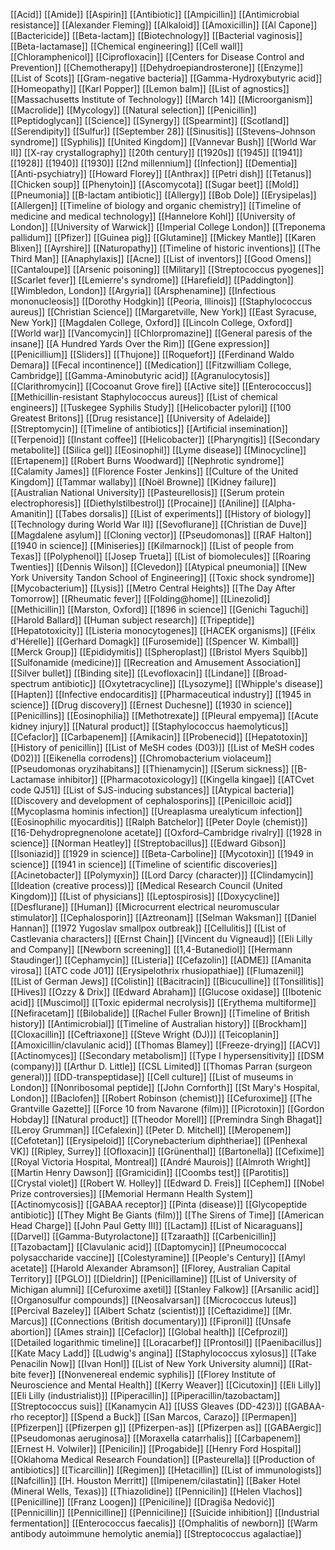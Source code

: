 [[Acid]]
[[Amide]]
[[Aspirin]]
[[Antibiotic]]
[[Ampicillin]]
[[Antimicrobial resistance]]
[[Alexander Fleming]]
[[Alkaloid]]
[[Amoxicillin]]
[[Al Capone]]
[[Bactericide]]
[[Beta-lactam]]
[[Biotechnology]]
[[Bacterial vaginosis]]
[[Beta-lactamase]]
[[Chemical engineering]]
[[Cell wall]]
[[Chloramphenicol]]
[[Ciprofloxacin]]
[[Centers for Disease Control and Prevention]]
[[Chemotherapy]]
[[Dehydroepiandrosterone]]
[[Enzyme]]
[[List of Scots]]
[[Gram-negative bacteria]]
[[Gamma-Hydroxybutyric acid]]
[[Homeopathy]]
[[Karl Popper]]
[[Lemon balm]]
[[List of agnostics]]
[[Massachusetts Institute of Technology]]
[[March 14]]
[[Microorganism]]
[[Macrolide]]
[[Mycology]]
[[Natural selection]]
[[Penicillin]]
[[Peptidoglycan]]
[[Science]]
[[Synergy]]
[[Spearmint]]
[[Scotland]]
[[Serendipity]]
[[Sulfur]]
[[September 28]]
[[Sinusitis]]
[[Stevens–Johnson syndrome]]
[[Syphilis]]
[[United Kingdom]]
[[Vannevar Bush]]
[[World War II]]
[[X-ray crystallography]]
[[20th century]]
[[1920s]]
[[1945]]
[[1941]]
[[1928]]
[[1940]]
[[1930]]
[[2nd millennium]]
[[Infection]]
[[Dementia]]
[[Anti-psychiatry]]
[[Howard Florey]]
[[Anthrax]]
[[Petri dish]]
[[Tetanus]]
[[Chicken soup]]
[[Phenytoin]]
[[Ascomycota]]
[[Sugar beet]]
[[Mold]]
[[Pneumonia]]
[[Β-lactam antibiotic]]
[[Allergy]]
[[Bob Dole]]
[[Erysipelas]]
[[Allergen]]
[[Timeline of biology and organic chemistry]]
[[Timeline of medicine and medical technology]]
[[Hannelore Kohl]]
[[University of London]]
[[University of Warwick]]
[[Imperial College London]]
[[Treponema pallidum]]
[[Pfizer]]
[[Guinea pig]]
[[Glutamine]]
[[Mickey Mantle]]
[[Karen Blixen]]
[[Ayrshire]]
[[Naturopathy]]
[[Timeline of historic inventions]]
[[The Third Man]]
[[Anaphylaxis]]
[[Acne]]
[[List of inventors]]
[[Good Omens]]
[[Cantaloupe]]
[[Arsenic poisoning]]
[[Military]]
[[Streptococcus pyogenes]]
[[Scarlet fever]]
[[Lemierre's syndrome]]
[[Harefield]]
[[Paddington]]
[[Wimbledon, London]]
[[Argyria]]
[[Arsphenamine]]
[[Infectious mononucleosis]]
[[Dorothy Hodgkin]]
[[Peoria, Illinois]]
[[Staphylococcus aureus]]
[[Christian Science]]
[[Margaretville, New York]]
[[East Syracuse, New York]]
[[Magdalen College, Oxford]]
[[Lincoln College, Oxford]]
[[World war]]
[[Vancomycin]]
[[Chlorpromazine]]
[[General paresis of the insane]]
[[A Hundred Yards Over the Rim]]
[[Gene expression]]
[[Penicillium]]
[[Sliders]]
[[Thujone]]
[[Roquefort]]
[[Ferdinand Waldo Demara]]
[[Fecal incontinence]]
[[Medication]]
[[Fitzwilliam College, Cambridge]]
[[Gamma-Aminobutyric acid]]
[[Agranulocytosis]]
[[Clarithromycin]]
[[Cocoanut Grove fire]]
[[Active site]]
[[Enterococcus]]
[[Methicillin-resistant Staphylococcus aureus]]
[[List of chemical engineers]]
[[Tuskegee Syphilis Study]]
[[Helicobacter pylori]]
[[100 Greatest Britons]]
[[Drug resistance]]
[[University of Adelaide]]
[[Streptomycin]]
[[Timeline of antibiotics]]
[[Artificial insemination]]
[[Terpenoid]]
[[Instant coffee]]
[[Helicobacter]]
[[Pharyngitis]]
[[Secondary metabolite]]
[[Silica gel]]
[[Eosinophil]]
[[Lyme disease]]
[[Minocycline]]
[[Ertapenem]]
[[Robert Burns Woodward]]
[[Nephrotic syndrome]]
[[Calamity James]]
[[Florence Foster Jenkins]]
[[Culture of the United Kingdom]]
[[Tammar wallaby]]
[[Noël Browne]]
[[Kidney failure]]
[[Australian National University]]
[[Pasteurellosis]]
[[Serum protein electrophoresis]]
[[Diethylstilbestrol]]
[[Procaine]]
[[Aniline]]
[[Alpha-Amanitin]]
[[Tabes dorsalis]]
[[List of experiments]]
[[History of biology]]
[[Technology during World War II]]
[[Sevoflurane]]
[[Christian de Duve]]
[[Magdalene asylum]]
[[Cloning vector]]
[[Pseudomonas]]
[[RAF Halton]]
[[1940 in science]]
[[Miniseries]]
[[Kilmarnock]]
[[List of people from Texas]]
[[Polyphenol]]
[[Josep Trueta]]
[[List of biomolecules]]
[[Roaring Twenties]]
[[Dennis Wilson]]
[[Clevedon]]
[[Atypical pneumonia]]
[[New York University Tandon School of Engineering]]
[[Toxic shock syndrome]]
[[Mycobacterium]]
[[Lysis]]
[[Metro Central Heights]]
[[The Day After Tomorrow]]
[[Rheumatic fever]]
[[Folding@home]]
[[Linezolid]]
[[Methicillin]]
[[Marston, Oxford]]
[[1896 in science]]
[[Genichi Taguchi]]
[[Harold Ballard]]
[[Human subject research]]
[[Tripeptide]]
[[Hepatotoxicity]]
[[Listeria monocytogenes]]
[[HACEK organisms]]
[[Félix d'Hérelle]]
[[Gerhard Domagk]]
[[Furosemide]]
[[Spencer W. Kimball]]
[[Merck Group]]
[[Epididymitis]]
[[Spheroplast]]
[[Bristol Myers Squibb]]
[[Sulfonamide (medicine)]]
[[Recreation and Amusement Association]]
[[Silver bullet]]
[[Binding site]]
[[Levofloxacin]]
[[Lindane]]
[[Broad-spectrum antibiotic]]
[[Oxytetracycline]]
[[Lysozyme]]
[[Whipple's disease]]
[[Hapten]]
[[Infective endocarditis]]
[[Pharmaceutical industry]]
[[1945 in science]]
[[Drug discovery]]
[[Ernest Duchesne]]
[[1930 in science]]
[[Penicillins]]
[[Eosinophilia]]
[[Methotrexate]]
[[Pleural empyema]]
[[Acute kidney injury]]
[[Natural product]]
[[Staphylococcus haemolyticus]]
[[Cefaclor]]
[[Carbapenem]]
[[Amikacin]]
[[Probenecid]]
[[Hepatotoxin]]
[[History of penicillin]]
[[List of MeSH codes (D03)]]
[[List of MeSH codes (D02)]]
[[Eikenella corrodens]]
[[Chromobacterium violaceum]]
[[Pseudomonas oryzihabitans]]
[[Thienamycin]]
[[Serum sickness]]
[[Β-Lactamase inhibitor]]
[[Pharmacotoxicology]]
[[Kingella kingae]]
[[ATCvet code QJ51]]
[[List of SJS-inducing substances]]
[[Atypical bacteria]]
[[Discovery and development of cephalosporins]]
[[Penicilloic acid]]
[[Mycoplasma hominis infection]]
[[Ureaplasma urealyticum infection]]
[[Eosinophilic myocarditis]]
[[Ralph Batchelor]]
[[Peter Doyle (chemist)]]
[[16-Dehydropregnenolone acetate]]
[[Oxford–Cambridge rivalry]]
[[1928 in science]]
[[Norman Heatley]]
[[Streptobacillus]]
[[Edward Gibson]]
[[Isoniazid]]
[[1929 in science]]
[[Beta-Carboline]]
[[Mycotoxin]]
[[1949 in science]]
[[1941 in science]]
[[Timeline of scientific discoveries]]
[[Acinetobacter]]
[[Polymyxin]]
[[Lord Darcy (character)]]
[[Clindamycin]]
[[Ideation (creative process)]]
[[Medical Research Council (United Kingdom)]]
[[List of physicians]]
[[Leptospirosis]]
[[Doxycycline]]
[[Desflurane]]
[[Human]]
[[Microcurrent electrical neuromuscular stimulator]]
[[Cephalosporin]]
[[Aztreonam]]
[[Selman Waksman]]
[[Daniel Hannan]]
[[1972 Yugoslav smallpox outbreak]]
[[Cellulitis]]
[[List of Castlevania characters]]
[[Ernst Chain]]
[[Vincent du Vigneaud]]
[[Eli Lilly and Company]]
[[Newborn screening]]
[[1,4-Butanediol]]
[[Hermann Staudinger]]
[[Cephamycin]]
[[Listeria]]
[[Cefazolin]]
[[ADME]]
[[Amanita virosa]]
[[ATC code J01]]
[[Erysipelothrix rhusiopathiae]]
[[Flumazenil]]
[[List of German Jews]]
[[Colistin]]
[[Bacitracin]]
[[Bicuculline]]
[[Tonsillitis]]
[[Hives]]
[[Ozzy & Drix]]
[[Edward Abraham]]
[[Glucose oxidase]]
[[Ibotenic acid]]
[[Muscimol]]
[[Toxic epidermal necrolysis]]
[[Erythema multiforme]]
[[Nefiracetam]]
[[Bilobalide]]
[[Rachel Fuller Brown]]
[[Timeline of British history]]
[[Antimicrobial]]
[[Timeline of Australian history]]
[[Brockham]]
[[Cloxacillin]]
[[Ceftriaxone]]
[[Steve Wright (DJ)]]
[[Teicoplanin]]
[[Amoxicillin/clavulanic acid]]
[[Thomas Blamey]]
[[Freeze-drying]]
[[ACV]]
[[Actinomyces]]
[[Secondary metabolism]]
[[Type I hypersensitivity]]
[[DSM (company)]]
[[Arthur D. Little]]
[[CSL Limited]]
[[Thomas Parran (surgeon general)]]
[[DD-transpeptidase]]
[[Cell culture]]
[[List of museums in London]]
[[Nonribosomal peptide]]
[[John Cornforth]]
[[St Mary's Hospital, London]]
[[Baclofen]]
[[Robert Robinson (chemist)]]
[[Cefuroxime]]
[[The Grantville Gazette]]
[[Force 10 from Navarone (film)]]
[[Picrotoxin]]
[[Gordon Hobday]]
[[Natural product]]
[[Theodor Morell]]
[[Premindra Singh Bhagat]]
[[Leroy Grumman]]
[[Cefalexin]]
[[Peter D. Mitchell]]
[[Meropenem]]
[[Cefotetan]]
[[Erysipeloid]]
[[Corynebacterium diphtheriae]]
[[Penhexal VK]]
[[Ripley, Surrey]]
[[Ofloxacin]]
[[Grünenthal]]
[[Bartonella]]
[[Cefixime]]
[[Royal Victoria Hospital, Montreal]]
[[André Maurois]]
[[Almroth Wright]]
[[Martin Henry Dawson]]
[[Gramicidin]]
[[Coombs test]]
[[Parotitis]]
[[Crystal violet]]
[[Robert W. Holley]]
[[Edward D. Freis]]
[[Cephem]]
[[Nobel Prize controversies]]
[[Memorial Hermann Health System]]
[[Actinomycosis]]
[[GABAA receptor]]
[[Pinta (disease)]]
[[Glycopeptide antibiotic]]
[[They Might Be Giants (film)]]
[[The Sirens of Time]]
[[American Head Charge]]
[[John Paul Getty III]]
[[Lactam]]
[[List of Nicaraguans]]
[[Darvel]]
[[Gamma-Butyrolactone]]
[[Tzaraath]]
[[Carbenicillin]]
[[Tazobactam]]
[[Clavulanic acid]]
[[Daptomycin]]
[[Pneumococcal polysaccharide vaccine]]
[[Colestyramine]]
[[People's Century]]
[[Amyl acetate]]
[[Harold Alexander Abramson]]
[[Florey, Australian Capital Territory]]
[[PGLO]]
[[Dieldrin]]
[[Penicillamine]]
[[List of University of Michigan alumni]]
[[Cefuroxime axetil]]
[[Stanley Falkow]]
[[Arsanilic acid]]
[[Organosulfur compounds]]
[[Neosalvarsan]]
[[Micrococcus luteus]]
[[Percival Bazeley]]
[[Albert Schatz (scientist)]]
[[Ceftazidime]]
[[Mr. Marcus]]
[[Connections (British documentary)]]
[[Fipronil]]
[[Unsafe abortion]]
[[Ames strain]]
[[Cefaclor]]
[[Global health]]
[[Cefprozil]]
[[Detailed logarithmic timeline]]
[[Loracarbef]]
[[Prontosil]]
[[Paenibacillus]]
[[Kate Macy Ladd]]
[[Ludwig's angina]]
[[Staphylococcus xylosus]]
[[Take Penacilin Now]]
[[Ivan Honl]]
[[List of New York University alumni]]
[[Rat-bite fever]]
[[Nonvenereal endemic syphilis]]
[[Florey Institute of Neuroscience and Mental Health]]
[[Kerry Weaver]]
[[Cicutoxin]]
[[Eli Lilly]]
[[Eli Lilly (industrialist)]]
[[Piperacillin]]
[[Piperacillin/tazobactam]]
[[Streptococcus suis]]
[[Kanamycin A]]
[[USS Gleaves (DD-423)]]
[[GABAA-rho receptor]]
[[Spend a Buck]]
[[San Marcos, Carazo]]
[[Permapen]]
[[Pfizerpen]]
[[Pfizerpen g]]
[[Pfizerpen-as]]
[[Pfizerpen as]]
[[GABAergic]]
[[Pseudomonas aeruginosa]]
[[Moraxella catarrhalis]]
[[Carbapenem]]
[[Ernest H. Volwiler]]
[[Penicilin]]
[[Progabide]]
[[Henry Ford Hospital]]
[[Oklahoma Medical Research Foundation]]
[[Pasteurella]]
[[Production of antibiotics]]
[[Ticarcillin]]
[[Regimen]]
[[Hetacillin]]
[[List of immunologists]]
[[Nafcillin]]
[[H. Houston Merritt]]
[[Imipenem/cilastatin]]
[[Baker Hotel (Mineral Wells, Texas)]]
[[Thiazolidine]]
[[Pennicilin]]
[[Helen Vlachos]]
[[Penicilline]]
[[Franz Loogen]]
[[Peniciline]]
[[Dragiša Nedović]]
[[Pennicillin]]
[[Pennicilline]]
[[Penniciline]]
[[Suicide inhibition]]
[[Industrial fermentation]]
[[Enterococcus faecalis]]
[[Omphalitis of newborn]]
[[Warm antibody autoimmune hemolytic anemia]]
[[Streptococcus agalactiae]]
